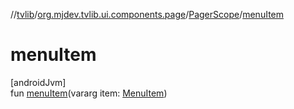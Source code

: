 //[tvlib](../../../index.md)/[org.mjdev.tvlib.ui.components.page](../index.md)/[PagerScope](index.md)/[menuItem](menu-item.md)

# menuItem

[androidJvm]\
fun [menuItem](menu-item.md)(vararg item: [MenuItem](../../org.mjdev.tvlib.navigation/-menu-item/index.md))
